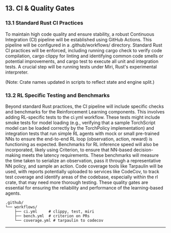 ## 13. CI & Quality Gates

### 13.1 Standard Rust CI Practices

To maintain high code quality and ensure stability, a robust Continuous Integration (CI) pipeline will be established using GitHub Actions. This pipeline will be configured in a .github/workflows/ directory. Standard Rust CI practices will be enforced, including running cargo check to verify code compilation, cargo clippy for linting and identifying common code smells or potential improvements, and cargo test to execute all unit and integration tests. A crucial step will be running tests under Miri, Rust's experimental interpreter.

(Note: Crate names updated in scripts to reflect state and engine split.)

### 13.2 RL Specific Testing and Benchmarks

Beyond standard Rust practices, the CI pipeline will include specific checks and benchmarks for the Reinforcement Learning components. This involves adding RL-specific tests to the ci.yml workflow. These tests might include smoke tests for model loading (e.g., verifying that a sample TorchScript model can be loaded correctly by the TorchPolicy implementation) and integration tests that run simple RL agents with mock or small pre-trained NNs to ensure the end-to-end RL loop (observation, action, reward) is functioning as expected. Benchmarks for RL inference speed will also be incorporated, likely using Criterion, to ensure that NN-based decision-making meets the latency requirements. These benchmarks will measure the time taken to serialize an observation, pass it through a representative NN policy, and sample an action. Code coverage tools like Tarpaulin will be used, with reports potentially uploaded to services like CodeCov, to track test coverage and identify areas of the codebase, especially within the rl crate, that may need more thorough testing. These quality gates are essential for ensuring the reliability and performance of the learning-based agents.

```
.github/
└── workflows/
    ├── ci.yml     # clippy, test, miri
    ├── bench.yml  # criterion on PRs
    └── coverage.yml # tarpaulin to codecov
```

---

